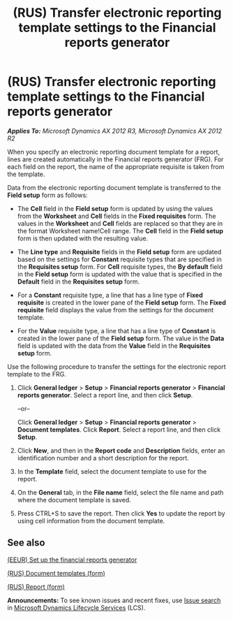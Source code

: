 ﻿---
title: (RUS) Transfer electronic reporting template settings to the Financial reports generator
TOCTitle: (RUS) Transfer electronic reporting template settings to the Financial reports generator
ms:assetid: eb3d1c15-8a47-4e76-8c71-0f352260cded
ms:mtpsurl: https://technet.microsoft.com/en-us/library/JJ923610(v=AX.60)
ms:contentKeyID: 52075449
ms.date: 04/18/2014
mtps_version: v=AX.60
f1_keywords:
- FRG
- electronic report
- transfer template
---

# (RUS) Transfer electronic reporting template settings to the Financial reports generator 


_**Applies To:** Microsoft Dynamics AX 2012 R3, Microsoft Dynamics AX 2012 R2_

When you specify an electronic reporting document template for a report, lines are created automatically in the Financial reports generator (FRG). For each field on the report, the name of the appropriate requisite is taken from the template.

Data from the electronic reporting document template is transferred to the **Field setup** form as follows:

  - The **Cell** field in the **Field setup** form is updated by using the values from the **Worksheet** and **Cell** fields in the **Fixed requisites** form. The values in the **Worksheet** and **Cell** fields are replaced so that they are in the format Worksheet name\!Cell range. The **Cell** field in the **Field setup** form is then updated with the resulting value.

  - The **Line type** and **Requisite** fields in the **Field setup** form are updated based on the settings for **Constant** requisite types that are specified in the **Requisites setup** form. For **Cell** requisite types, the **By default** field in the **Field setup** form is updated with the value that is specified in the **Default** field in the **Requisites setup** form.

  - For a **Constant** requisite type, a line that has a line type of **Fixed requisite** is created in the lower pane of the **Field setup** form. The **Fixed requisite** field displays the value from the settings for the document template.

  - For the **Value** requisite type, a line that has a line type of **Constant** is created in the lower pane of the **Field setup** form. The value in the **Data** field is updated with the data from the **Value** field in the **Requisites setup** form.

Use the following procedure to transfer the settings for the electronic report template to the FRG.

1.  Click **General ledger** \> **Setup** \> **Financial reports generator** \> **Financial reports generator**. Select a report line, and then click **Setup**.
    
    –or–
    
    Click **General ledger** \> **Setup** \> **Financial reports generator** \> **Document templates**. Click **Report**. Select a report line, and then click **Setup**.

2.  Click **New**, and then in the **Report code** and **Description** fields, enter an identification number and a short description for the report.

3.  In the **Template** field, select the document template to use for the report.

4.  On the **General** tab, in the **File name** field, select the file name and path where the document template is saved.

5.  Press CTRL+S to save the report. Then click **Yes** to update the report by using cell information from the document template.

## See also

[(EEUR) Set up the financial reports generator](eeur-set-up-the-financial-reports-generator.md)

[(RUS) Document templates (form)](https://technet.microsoft.com/en-us/library/jj923585\(v=ax.60\))

[(RUS) Report (form)](https://technet.microsoft.com/en-us/library/jj853247\(v=ax.60\))

  
**Announcements:** To see known issues and recent fixes, use [Issue search](http://go.microsoft.com/fwlink/?linkid=389258) in [Microsoft Dynamics Lifecycle Services](http://go.microsoft.com/fwlink/?linkid=306505) (LCS).

